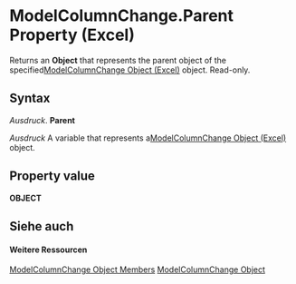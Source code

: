 
# ModelColumnChange.Parent Property (Excel)

Returns an  **Object** that represents the parent object of the specified[ModelColumnChange Object (Excel)](5b7cb86d-744c-53ea-0fcf-79d2710baa37.md) object. Read-only.


## Syntax

 _Ausdruck_. **Parent**

 _Ausdruck_ A variable that represents a[ModelColumnChange Object (Excel)](5b7cb86d-744c-53ea-0fcf-79d2710baa37.md) object.


## Property value

 **OBJECT**


## Siehe auch


#### Weitere Ressourcen


[ModelColumnChange Object Members](http://msdn.microsoft.com/library/8b9bc464-3604-f863-00d0-d8908991dca4%28Office.15%29.aspx)
[ModelColumnChange Object](5b7cb86d-744c-53ea-0fcf-79d2710baa37.md)